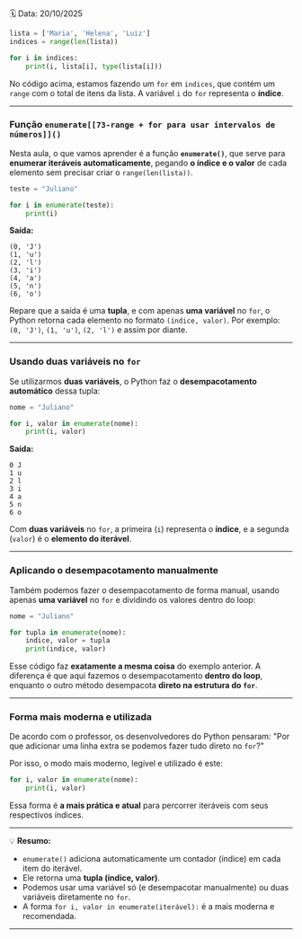 🗓️ Data: 20/10/2025

```python
lista = ['Maria', 'Helena', 'Luiz']
indices = range(len(lista))

for i in indices:
    print(i, lista[i], type(lista[i]))
```

No código acima, estamos fazendo um `for` em `indices`, que contém um `range` com o total de itens da lista. A variável `i` do `for` representa o **índice**.

---

### Função `enumerate[[73-range + for para usar intervalos de números]]()`

Nesta aula, o que vamos aprender é a função **`enumerate()`**, que serve para **enumerar iteráveis automaticamente**, pegando **o índice e o valor** de cada elemento sem precisar criar o `range(len(lista))`.

```python
teste = "Juliano"

for i in enumerate(teste):
    print(i)
```

**Saída:**

```
(0, 'J')
(1, 'u')
(2, 'l')
(3, 'i')
(4, 'a')
(5, 'n')
(6, 'o')
```

Repare que a saída é uma **tupla**, e com apenas **uma variável** no `for`, o Python retorna cada elemento no formato `(índice, valor)`.
Por exemplo: `(0, 'J')`, `(1, 'u')`, `(2, 'l')` e assim por diante.

---

### Usando duas variáveis no `for`

Se utilizarmos **duas variáveis**, o Python faz o **desempacotamento automático** dessa tupla:

```python
nome = "Juliano"

for i, valor in enumerate(nome):
    print(i, valor)
```

**Saída:**

```
0 J
1 u
2 l
3 i
4 a
5 n
6 o
```

Com **duas variáveis** no `for`, a primeira (`i`) representa o **índice**, e a segunda (`valor`) é o **elemento do iterável**.

---

### Aplicando o desempacotamento manualmente

Também podemos fazer o desempacotamento de forma manual, usando apenas **uma variável** no `for` e dividindo os valores dentro do loop:

```python
nome = "Juliano"

for tupla in enumerate(nome):
    indice, valor = tupla
    print(indice, valor)
```

Esse código faz **exatamente a mesma coisa** do exemplo anterior.
A diferença é que aqui fazemos o desempacotamento **dentro do loop**, enquanto o outro método desempacota **direto na estrutura do `for`**.

---

### Forma mais moderna e utilizada

De acordo com o professor, os desenvolvedores do Python pensaram:
"Por que adicionar uma linha extra se podemos fazer tudo direto no `for`?"

Por isso, o modo mais moderno, legível e utilizado é este:

```python
for i, valor in enumerate(nome):
    print(i, valor)
```

Essa forma é **a mais prática e atual** para percorrer iteráveis com seus respectivos índices.

---

💡 **Resumo:**

* `enumerate()` adiciona automaticamente um contador (índice) em cada item do iterável.
* Ele retorna uma **tupla (índice, valor)**.
* Podemos usar uma variável só (e desempacotar manualmente) ou duas variáveis diretamente no `for`.
* A forma `for i, valor in enumerate(iterável):` é a mais moderna e recomendada.

---